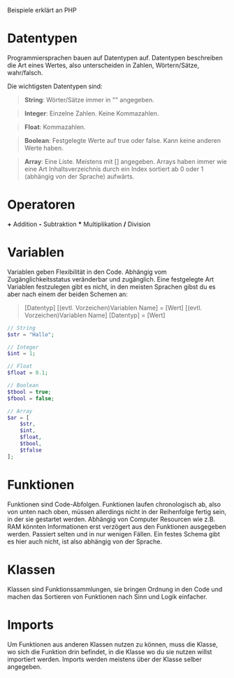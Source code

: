 Beispiele erklärt an PHP

# Datentypen

Programmiersprachen bauen auf Datentypen auf. Datentypen beschreiben die Art eines Wertes, also unterscheiden in Zahlen, Wörtern/Sätze, wahr/falsch.

Die wichtigsten Datentypen sind:
> **String**: Wörter/Sätze immer in "" angegeben.

> **Integer**: Einzelne Zahlen. Keine Kommazahlen.

> **Float**: Kommazahlen.

> **Boolean**: Festgelegte Werte auf true oder false. Kann keine anderen Werte haben.

> **Array**: Eine Liste. Meistens mit [] angegeben. Arrays haben immer wie eine Art Inhaltsverzeichnis durch ein Index sortiert ab 0 oder 1 (abhängig von der Sprache) aufwärts.

# Operatoren

**+** Addition
**-** Subtraktion
**\*** Multiplikation
**/** Division

# Variablen

Variablen geben Flexibilität in den Code. Abhängig vom Zugänglichkeitsstatus veränderbar und zugänglich. Eine festgelegte Art Variablen festzulegen gibt es nicht, in den meisten Sprachen gibst du es aber nach einem der beiden Schemen an:

> [Datentyp] [(evtl. Vorzeichen)Variablen Name] = [Wert]
> [(evtl. Vorzeichen)Variablen Name] [Datentyp] = [Wert]

```php
// String
$str = "Hallo";

// Integer
$int = 1;

// Float
$float = 0.1;

// Boolean
$tbool = true;
$fbool = false;

// Array
$ar = [
    $str,
    $int,
    $float,
    $tbool,
    $tfalse
];
```

# Funktionen

Funktionen sind Code-Abfolgen. Funktionen laufen chronologisch ab, also von unten nach oben, müssen allerdings nicht in der Reihenfolge fertig sein, in der sie gestartet werden. Abhängig von Computer Resourcen wie z.B. RAM könnten Informationen erst verzögert aus den Funktionen ausgegeben werden. Passiert selten und in nur wenigen Fällen. Ein festes Schema gibt es hier auch nicht, ist also abhängig von der Sprache.

# Klassen

Klassen sind Funktionssammlungen, sie bringen Ordnung in den Code und machen das Sortieren von Funktionen nach Sinn und Logik einfacher.

# Imports

Um Funktionen aus anderen Klassen nutzen zu können, muss die Klasse, wo sich die Funktion drin befindet, in die Klasse wo du sie nutzen willst importiert werden. Imports werden meistens über der Klasse selber angegeben.